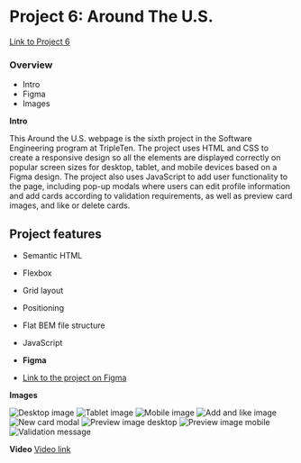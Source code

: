 # Project 6: Around The U.S.

[Link to Project 6](https://maryeande.github.io/se_project_aroundtheus/)

### Overview

- Intro
- Figma
- Images

**Intro**

This Around the U.S. webpage is the sixth project in the Software Engineering program at TripleTen. The project uses HTML and CSS to create a responsive design so all the elements are displayed correctly on popular screen sizes for desktop, tablet, and mobile devices based on a Figma design. The project also uses JavaScript to add user functionality to the page, including pop-up modals where users can edit profile information and add cards according to validation requirements, as well as preview card images, and like or delete cards.

## Project features

- Semantic HTML
- Flexbox
- Grid layout
- Positioning
- Flat BEM file structure
- JavaScript

- **Figma**

- [Link to the project on Figma](https://www.figma.com/file/ii4xxsJ0ghevUOcssTlHZv/Sprint-3%3A-Around-the-US?node-id=0%3A1)

**Images**

![Desktop image](./images/Desktop.png)
![Tablet image](./images/Tablet.png)
![Mobile image](./images/Mobile.png)
![Add and like image](./images/add-like-image.png)
![New card modal](./images/new-card-modal.png)
![Preview image desktop](./images/preview-desktop.png)
![Preview image mobile](./images/preview-mobile.png)
![Validation message](./images/validation-message.png)

**Video**
[Video link](https://vimeo.com/908278887/20de5c5162?ts=2000&share=copy)
